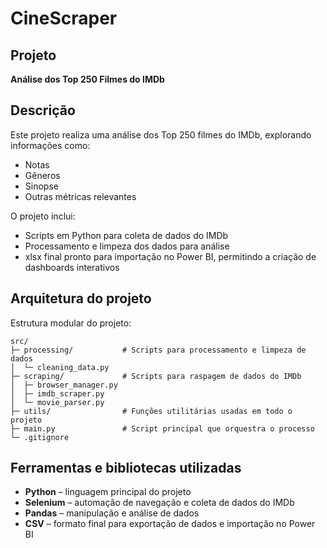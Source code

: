 # CineScraper

## Projeto
**Análise dos Top 250 Filmes do IMDb**

## Descrição
Este projeto realiza uma análise dos Top 250 filmes do IMDb, explorando informações como:  

- Notas  
- Gêneros  
- Sinopse 
- Outras métricas relevantes  

O projeto inclui:  

- Scripts em Python para coleta de dados do IMDb  
- Processamento e limpeza dos dados para análise  
- xlsx final pronto para importação no Power BI, permitindo a criação de dashboards interativos  

## Arquitetura do projeto
Estrutura modular do projeto:

```text
src/
├─ processing/           # Scripts para processamento e limpeza de dados
│  └─ cleaning_data.py
├─ scraping/             # Scripts para raspagem de dados do IMDb
│  ├─ browser_manager.py
│  ├─ imdb_scraper.py
│  └─ movie_parser.py
├─ utils/                # Funções utilitárias usadas em todo o projeto
├─ main.py               # Script principal que orquestra o processo
└─ .gitignore
```
## Ferramentas e bibliotecas utilizadas
- **Python** – linguagem principal do projeto  
- **Selenium** – automação de navegação e coleta de dados do IMDb  
- **Pandas** – manipulação e análise de dados  
- **CSV** – formato final para exportação de dados e importação no Power BI  

